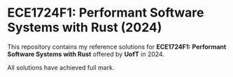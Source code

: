 # ECE1724F1: Performant Software Systems with Rust (2024)

This repository contains my reference solutions for **ECE1724F1: Performant Software Systems with Rust** offered by **UofT** in 2024. 

All solutions have achieved full mark.
